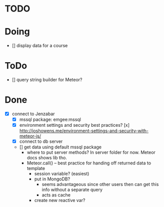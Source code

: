 # TODO

# Doing
 - [] display data for a course

# ToDo

 - [] query string builder for Meteor?

# Done
- [x] connect to Jenzabar
  - [x] mssql package: emgee:mssql
  - [x] environment settings and security best practices?
    [x] http://joshowens.me/environment-settings-and-security-with-meteor-js/
  - [x] connect to db server
  - [] get data using default mssql package
    - where to put server methods?
      In server folder for now. Meteor docs shows lib tho.
    - Meteor.call() –  best practice for handing off returned data to template
      - session variable? (easiest)
      - put in MongoDB?
        - seems advantageous since other users then can get this info without a separate query
        - acts as cache
      - create new reactive var?